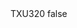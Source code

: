 <?xml version="1.0" encoding="UTF-8"?>
<CustomMetadata xmlns="http://soap.sforce.com/2006/04/metadata">
    <label>TXU320</label>
    <protected>false</protected>
</CustomMetadata>
